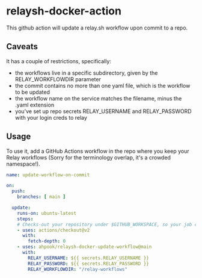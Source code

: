 # relaysh-docker-action

This github action will update a relay.sh workflow upon commit to a repo.

## Caveats

It has a couple of restrictions, specifically:

- the workflows live in a specific subdirectory, given by the RELAY_WORKFLOWDIR parameter
- the commit contains no more than one yaml file, which is the workflow to be updated
- the workflow name on the service matches the filename, minus the .yaml extension
- you've set up repo secrets RELAY_USERNAME and RELAY_PASSWORD with your login creds to relay

## Usage

To use it, add a GitHub Actions workflow in the repo where you keep your Relay workflows
(Sorry for the terminology overlap, it's a crowded namespace!).

```yaml
name: update-workflow-on-commit

on:
  push:
    branches: [ main ]

  update:
    runs-on: ubuntu-latest
    steps:
    # Checks-out your repository under $GITHUB_WORKSPACE, so your job can access it
    - uses: actions/checkout@v2
      with:
        fetch-depth: 0
    - uses: ahpook/relaysh-docker-update-workflow@main
      with:
        RELAY_USERNAME: ${{ secrets.RELAY_USERNAME }}
        RELAY_PASSWORD: ${{ secrets.RELAY_PASSWORD }}
        RELAY_WORKFLOWDIR: "/relay-workflows"
```
